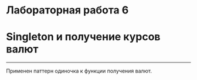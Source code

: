 # Лабораторная работа 6 
# Singleton и получение курсов валют
***
Применен паттерн одиночка к функции получения валют.
